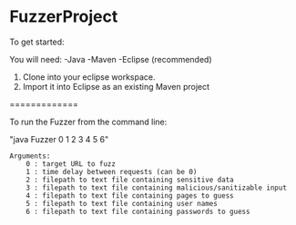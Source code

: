 FuzzerProject
=============

To get started:

You will need:
-Java
-Maven
-Eclipse (recommended)

1.  Clone into your eclipse workspace.
2.  Import it into Eclipse as an existing Maven project

=============

To run the Fuzzer from the command line:

"java Fuzzer 0 1 2 3 4 5 6"

	Arguments:
		0 : target URL to fuzz
		1 : time delay between requests (can be 0)
		2 : filepath to text file containing sensitive data
		3 : filepath to text file containing malicious/sanitizable input
		4 : filepath to text file containing pages to guess
		5 : filepath to text file containing user names 
		6 : filepath to text file containing passwords to guess